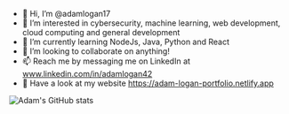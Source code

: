 - 👋 Hi, I’m @adamlogan17
- 👀 I’m interested in cybersecurity, machine learning, web development, cloud computing and general development 
- 🌱 I’m currently learning NodeJs, Java, Python and React
- 💞️ I’m looking to collaborate on anything!
- 📫 Reach me by messaging me on LinkedIn at www.linkedin.com/in/adamlogan42
- 👀 Have a look at my website https://adam-logan-portfolio.netlify.app

![Adam's GitHub stats](https://github-readme-stats.vercel.app/api?username=adamlogan17&show_icons=true&theme=synthwave)

<!---
adamlogan17/adamlogan17 is a ✨ special ✨ repository because its `README.md` (this file) appears on your GitHub profile.
You can click the Preview link to take a look at your changes.
--->
